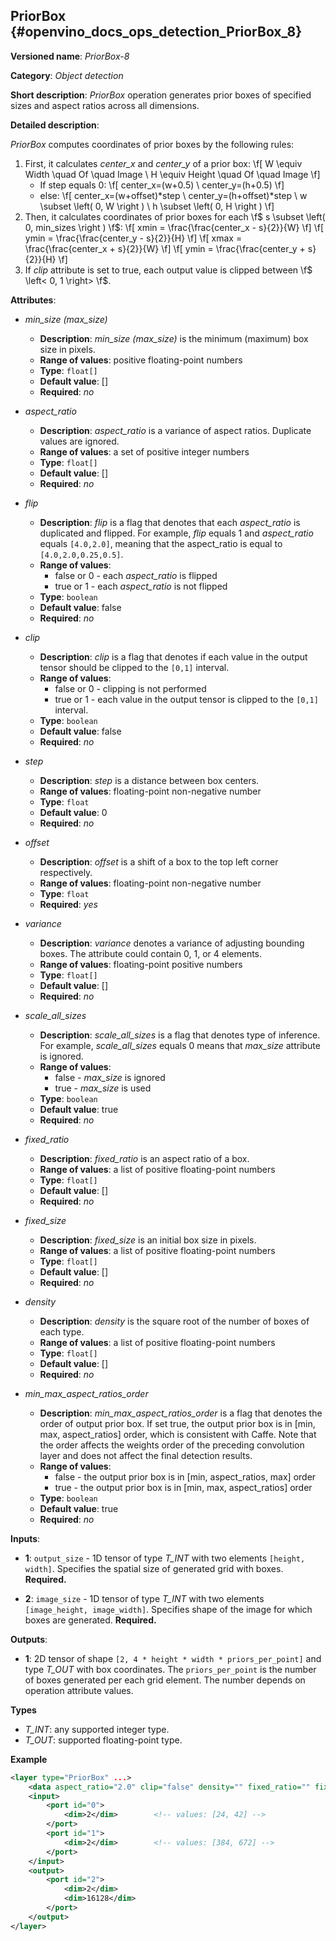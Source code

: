 ## PriorBox<a name="PriorBox"></a> {#openvino_docs_ops_detection_PriorBox_8}

**Versioned name**: *PriorBox-8*

**Category**: *Object detection*

**Short description**: *PriorBox* operation generates prior boxes of specified sizes and aspect ratios across all dimensions.

**Detailed description**:

*PriorBox* computes coordinates of prior boxes by the following rules:
1.  First, it calculates *center_x* and *center_y* of a prior box:
    \f[
    W \equiv Width \quad Of \quad Image \\
    H \equiv Height \quad Of \quad Image
    \f]
    *   If step equals 0:
        \f[
        center_x=(w+0.5) \\
        center_y=(h+0.5)
        \f]
    *   else:
        \f[
        center_x=(w+offset)*step \\
        center_y=(h+offset)*step \\
        w \subset \left( 0, W \right ) \\
        h \subset \left( 0, H \right )
        \f]
2.  Then, it calculates coordinates of prior boxes for each \f$ s \subset \left( 0, min\_sizes \right ) \f$:
    \f[
    xmin = \frac{\frac{center_x - s}{2}}{W}
    \f]
    \f[
    ymin = \frac{\frac{center_y - s}{2}}{H}
    \f]
    \f[
    xmax = \frac{\frac{center_x + s}{2}}{W}
    \f]
    \f[
    ymin = \frac{\frac{center_y + s}{2}}{H}
    \f]
3. If *clip* attribute is set to true, each output value is clipped between \f$ \left< 0, 1 \right> \f$.

**Attributes**:

* *min_size (max_size)*

  * **Description**: *min_size (max_size)* is the minimum (maximum) box size in pixels.
  * **Range of values**: positive floating-point numbers
  * **Type**: `float[]`
  * **Default value**: []
  * **Required**: *no*

* *aspect_ratio*

  * **Description**: *aspect_ratio* is a variance of aspect ratios. Duplicate values are ignored.
  * **Range of values**: a set of positive integer numbers
  * **Type**: `float[]`
  * **Default value**: []
  * **Required**: *no*

* *flip*

  * **Description**: *flip* is a flag that denotes that each *aspect_ratio* is duplicated and flipped. For example, *flip* equals 1 and *aspect_ratio* equals `[4.0,2.0]`, meaning that the aspect_ratio is equal to `[4.0,2.0,0.25,0.5]`.
  * **Range of values**:
    * false or 0 - each *aspect_ratio* is flipped
    * true or 1  - each *aspect_ratio* is not flipped
  * **Type**: `boolean`
  * **Default value**: false
  * **Required**: *no*

* *clip*

  * **Description**: *clip* is a flag that denotes if each value in the output tensor should be clipped to the `[0,1]` interval.
  * **Range of values**:
    * false or 0 - clipping is not performed
    * true or 1 - each value in the output tensor is clipped to the `[0,1]` interval.
  * **Type**: `boolean`
  * **Default value**: false
  * **Required**: *no*

* *step*

  * **Description**: *step* is a distance between box centers.
  * **Range of values**: floating-point non-negative number
  * **Type**: `float`
  * **Default value**: 0
  * **Required**: *no*

* *offset*

  * **Description**: *offset* is a shift of a box to the top left corner respectively.
  * **Range of values**: floating-point non-negative number
  * **Type**: `float`
  * **Required**: *yes*

* *variance*

  * **Description**: *variance* denotes a variance of adjusting bounding boxes. The attribute could contain 0, 1, or 4 elements.
  * **Range of values**: floating-point positive numbers
  * **Type**: `float[]`
  * **Default value**: []
  * **Required**: *no*

* *scale_all_sizes*

  * **Description**: *scale_all_sizes* is a flag that denotes type of inference. For example, *scale_all_sizes* equals 0 means that *max_size* attribute is ignored.
  * **Range of values**:
    * false - *max_size* is ignored
    * true  - *max_size* is used
  * **Type**: `boolean`
  * **Default value**: true
  * **Required**: *no*

* *fixed_ratio*

    * **Description**: *fixed_ratio* is an aspect ratio of a box.
    * **Range of values**: a list of positive floating-point numbers
    * **Type**: `float[]`
    * **Default value**: []
    * **Required**: *no*

* *fixed_size*

    * **Description**: *fixed_size* is an initial box size in pixels.
    * **Range of values**: a list of positive floating-point numbers
    * **Type**: `float[]`
    * **Default value**: []
    * **Required**: *no*

* *density*

    * **Description**: *density* is the square root of the number of boxes of each type.
    * **Range of values**: a list of positive floating-point numbers
    * **Type**: `float[]`
    * **Default value**: []
    * **Required**: *no*

* *min_max_aspect_ratios_order*

  * **Description**: *min_max_aspect_ratios_order* is a flag that denotes the order of output prior box. If set true, the output prior box is in [min, max, aspect_ratios] order, which is consistent with Caffe. Note that the order affects the weights order of the preceding convolution layer and does not affect the final detection results.
  * **Range of values**:
    * false - the output prior box is in [min, aspect_ratios, max] order
    * true  - the output prior box is in [min, max, aspect_ratios] order
  * **Type**: `boolean`
  * **Default value**: true
  * **Required**: *no*

**Inputs**:

*   **1**: `output_size` - 1D tensor of type *T_INT* with two elements `[height, width]`. Specifies the spatial size of generated grid with boxes. **Required.**

*   **2**: `image_size` - 1D tensor of type *T_INT* with two elements `[image_height, image_width]`. Specifies shape of the image for which boxes are generated. **Required.**

**Outputs**:

*   **1**: 2D tensor of shape `[2, 4 * height * width * priors_per_point]` and type *T_OUT* with box coordinates. The `priors_per_point` is the number of boxes generated per each grid element. The number depends on operation attribute values.

**Types**

* *T_INT*: any supported integer type.
* *T_OUT*: supported floating-point type.

**Example**

```xml
<layer type="PriorBox" ...>
    <data aspect_ratio="2.0" clip="false" density="" fixed_ratio="" fixed_size="" flip="true" max_size="38.46" min_size="16.0" offset="0.5" step="16.0" variance="0.1,0.1,0.2,0.2"/>
    <input>
        <port id="0">
            <dim>2</dim>        <!-- values: [24, 42] -->
        </port>
        <port id="1">
            <dim>2</dim>        <!-- values: [384, 672] -->
        </port>
    </input>
    <output>
        <port id="2">
            <dim>2</dim>
            <dim>16128</dim>
        </port>
    </output>
</layer>
```
